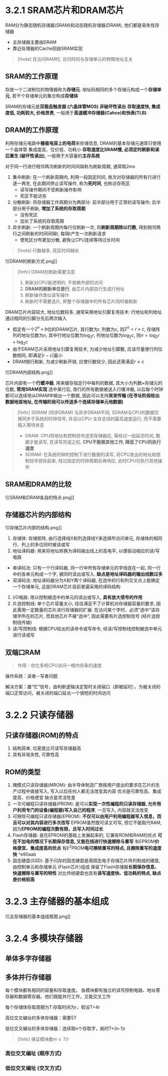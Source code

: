 
# 3.2.1 SRAM芯片和DRAM芯片

RAM分为静态随机存储器(SRAM)和动态随机存储器(DRAM), 他们都是易失性存储器
+ 主存储器主要由DRAM
+ 靠近处理器的Cache则由SRAM实现

>[!note] 在访问RAM时, 访问时间与存储单元的物理地址无关

## SRAM的工作原理

存放一个二进制位的物理器称为**存储元**. 地址码相同的多个存储元构成一个**存储单元**, 若干个存储单元的集合构成**存储体**

SRAM的存储元是**双稳态触发器 (六晶体管MOS)**
**非破坏性读出**
**存取速度快, 集成度低, 功耗较大, 价格昂贵**, 一般用于**高速缓冲存储器(Cahce)和快表(TLB)**
## DRAM的工作原理

利用存储元电路中**栅极电容上的电荷**来存储信息, DRAM的基本存储元通常只使用一个晶体管
集成度高、位价低、功耗小
**存取速度比SRAM慢, 必须定时刷新和读后重生 (破坏性读出)**, 一般用于大容量的**主存系统**

对于同一行进行相邻两次刷新的时间间隔称为刷新周期, 通常取2ms
1. 集中刷新: 在一个刷新周期内, 利用一段固定时间, 依次对存储器的所有行进行逐一再生, 在此期间停止读写操作, 称为**死时间**, 也称访存死区
   + 读写操作期间不受刷新操作影响
   + 死区不能访存
1. 分散刷新: 将存储器工作周期分为两部分: 前半部分用于正常的读写操作; 后半部分用于刷新, **增加了系统的存取周期**
   + 没有死区
   + 加长了系统的存取周期
1. 异步刷新: 一个刷新周期内每行仅刷新一次, 将**刷新周期除以行数**, 得到相邻两行之间刷新的时间间隔t, 每隔t产生一次刷新请求
   + 使死区分布更加分散, 避免让CPU连续等待过长时间

>[!note] 行数越多, 死区时间越长



![[DRAM的刷新方式.png]]

>[!info] DRAM的刷新需要注意
>1. 刷新对CPU是透明的, 不依赖外部的访问
>2. **DRAM的刷新单位是行**, 由芯片内部自行生成行地址
>3. 刷新操作类似读写操作
>4. 刷新时不需要选片, 即整个存储器中的所有芯片同时被刷新

DRAM芯片内容较大, 地址位数较多, 通常采用地址引脚复用技术: 行地址和列地址通过相同的引脚分先后两次输入

+ 假定有一个$2^n\times b$位的DRAM芯片, 其行数为r, 列数为c, 则$2^n=r\times c$, 存储阵列的地址位数为n, 其中行地址位数为$\log_{2}r$, 列地址位数为$\log_{2}c$, 则$n=\log_{2}r+\log_{2}c$
+ 由于DRAM芯片采用地址引脚复用技术, 为减少地址引脚数, 应该尽量使行列位数相同, 即满足$|r-c|$最小
+ DRAM按行刷新, 为减少刷新开销, 应使行数较少, 因此还需满足$r\leqslant c$

![[DRAM内部结构.png]]

芯片内部有一个**行缓冲器**, 用来缓存指定行中每列的数据, 其大小为列数$\times$存储元的位数, **常用SRAM实现**
选中某行后, 改行的所有数据被送入行缓冲器, 以后每个时钟都可以连续地从DRAM中输出一个数据, 因此可以支持**突发传输 (在寻址阶段给出数据地首地址, 在传输阶段可以传送多个连续存储单元地数据)**

>[!info] SDRAM (同步DRAM)
>与异步DRAM不同, SDRAM与CPU的数据交换同步于系统的时钟信号, 并且以CPU-主存总线的最高速度运行, 而不需要插入等待状态
>+ DRAM: CPU将地址和控制信号送至存储器后, 需经过一段延迟时间, 数据才能读写, 在读写完成之前, **CPU不能做其他工作, 降低了CPU的执行速度**
>+ SDRAM: 在系统时钟的控制下进行数据的读写, 将CPU发出的地址和控制信号锁存起来, 经过指定的时钟周期后再响应, 此时CPU可执行其他操作
## SRAM和DRAM的比较

![[SRAM和DRAM各自的特点.png]]

## 存储器芯片的内部结构

![[存储芯片内部的结构.png]]

1. 存储体: 存储矩阵, 由行选择线X和列选择线Y来选择所访问单元, 存储体的相同行、列上的多位同时被读或写
2. 地址译码器: 用来将地址转换为译码输出线上的高电平, 以便驱动相应的读/写电路
  + 单译码法: 只有一个行译码器, 同一行中所有存储单元的字线连在一起, 同一行中的各单元构成一个字, 被同时读出或写入. 
    **缺点是地址译码器的输出线数过多** 
  + 双译码法: 地址译码器分为X和Y两个译码器, 在选中的行和列交叉点上能确定一个存储单元, 这是DRAM芯片目前普遍采用的译码结构
1. I/O电路: 用以控制被选中的单元的读出或写入, **具有放大信号的作用**
2. 片选控制线: 单个芯片容量太小, 往往满足不了计算机对存储器容量的要求, 因此需用一定数量的芯片进行存储器的扩展. 在访问某个字时，必须"选中"该存储字所在的芯片, 而其他芯片不被“选中”, 因此需要有片选控制信号 (经片选控制线传输)
3. 读/写控制线: 根据CPU给出的读命令或写命令, 经读/写控制线控制被选中单元进行读或写

## 双端口RAM

> 作用：优化多核CPU访问一根内存条的速度

操作系统：读者--写者问题

解决方案：置“忙”信号，由判断逻辑决定暂时关闭端口（即被延时），为被关闭的端口正常访问，被关闭的端口延长一个很短的时间访问

# 3.2.2 只读存储器

## 只读存储器(ROM)的特点

1. 结构简单, 位密度比可读写存储器高
2. 具有非易失性, 可靠性高

## ROM的类型

1. 掩模式只读存储器(MROM): 由半导体制造厂商按用户提出的要求在芯片的生产过程中直接写入, 写入以后任何人都无法改变其内容
   优点是可靠性高、集成度高、价格便宜
   缺点是灵活性差
2. 一次可编程只读存储器(PROM): 是可以**实现一次性编程的只读存储器, 允许用户利用专门的设备(编程器)写入自己的程序**, 一旦写入, 内容就无法改变
3. 可擦除可编程只读存储器(EPROM): **不仅可以由用户利用编程器写入信息，而且可以对其内容进行多次改写**
   EPROM虽然既可读又可写, 但它不能取代RAM, 因为**EPROM的编程次数有限，且写入时间过长**
4. Flash存储器: 是在EPROM的基础上发展起来的, 它兼有ROM和RAM的优点
   **可在不加电的情况下长期保存信息, 又能在线进行快速擦除与重写**
   有EPROM**价格便宜、集成度高的优点**
   有E${}^2$PROM**电可擦除重写的特点, 且擦除重写的速度快** ^e90aab
5. 固态硬盘(SSD): 基于闪存的固态硬盘是用固态电子存储芯片阵列制成的硬盘, 由控制单元和存储单元 (Flash芯片)组成
   保留了Flash存储器**长期保存信息、快速擦除与重写的特性**
   对比传统硬盘也具有**读写速度快、低功耗的特点, 缺点是价格较高**

# 3.2.3 主存储器的基本组成

![[主存储器的基本组成框图.png]]


# 3.2.4 多模块存储器

## 单体多字存储器

## 多体并行存储器

每个模块都有相同的容量和存取速度。
各模块都有独立的读写控制电路、地址寄存器和数据寄存器。他们既能并行工作，又能交叉工作

每个存储体存取周期为T:存取时间为r，假设T=4r

高位交叉编址的多体存储器：需要5T

低位交叉编址的多体存储器：连续取n个存取字，耗时T+(n-1)r
>[!info] 保证模块数$m\geqslant T/r$



### 高位交叉编址 (顺序方式)

### 低位交叉编址 (交叉方式)

